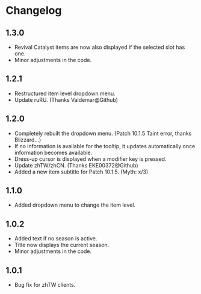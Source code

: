 # Changelog

## 1.3.0
* Revival Catalyst items are now also displayed if the selected slot has one.
* Minor adjustments in the code.

## 1.2.1
* Restructured item level dropdown menu.
* Update ruRU. (Thanks Valdemar@Github)

## 1.2.0
* Completely rebuilt the dropdown menu. (Patch 10.1.5 Taint error, thanks Blizzard...)
* If no information is available for the tooltip, it updates automatically once information becomes available.
* Dress-up cursor is displayed when a modifier key is pressed.
* Update zhTW/zhCN. (Thanks EKE00372@Github)
* Added a new item subtitle for Patch 10.1.5. (Myth: x/3)

## 1.1.0
* Added dropdown menu to change the item level.

## 1.0.2
* Added text if no season is active.
* Title now displays the current season.
* Minor adjustments in the code.

## 1.0.1
* Bug fix for zhTW clients.